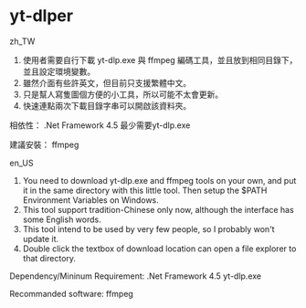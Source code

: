 # yt-dlper

zh_TW
1. 使用者需要自行下載 yt-dlp.exe 與 ffmpeg 編碼工具，並且放到相同目錄下，並且設定環境變數。
2. 雖然介面有些許英文，但目前只支援繁體中文。
3. 只是幫人寫隻圖個方便的小工具，所以可能不太會更新。
4. 快速連點兩次下載目錄字串可以開啟該資料夾。

相依性：
.Net Framework 4.5
最少需要yt-dlp.exe

建議安裝：
ffmpeg

en_US
1. You need to download yt-dlp.exe and ffmpeg tools on your own, and put it in the same directory with this little tool.
   Then setup the $PATH Environment Variables on Windows.
2. This tool support tradition-Chinese only now, although the interface has some English words.
3. This tool intend to be used by very few people, so I probably won't update it.
4. Double click the textbox of download location can open a file explorer to that directory.

Dependency/Mininum Requirement:
.Net Framework 4.5
yt-dlp.exe

Recommanded software:
ffmpeg
